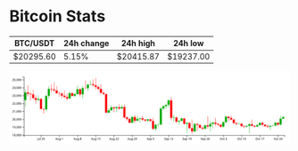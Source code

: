 # Bitcoin Stats

BTC/USDT|24h change|24h high|24h low|
|---|---|---|---|
|$20295.60|5.15%|$20415.87|$19237.00|

<img src="./chart.svg">

